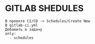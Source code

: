 # GITLAB SHEDULES
```
В проекте CI/CD -> Schedules/Create New
В gitlab-ci.yml
Добавить в задачу 
only:
  - schedules
```
